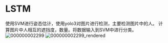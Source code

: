 # LSTM
使用SVM进行姿态估计，使用yolo3对图片进行检测，主要检测图片中的人。
计算图片中人相互的遮挡度，数量。将数据输入到SVM中进行分类。
![000000002299](https://user-images.githubusercontent.com/37974291/223430895-b35378b6-c6a5-458b-a0a9-96d80ef0d2c4.jpg)
![000000002299_rendered](https://user-images.githubusercontent.com/37974291/223430998-c96d93a7-642e-4e45-80cc-82a717bf631c.png)
